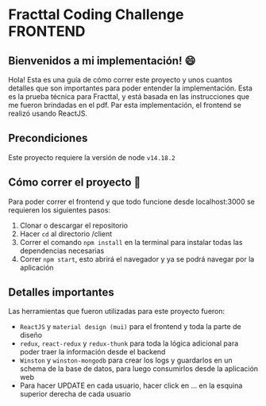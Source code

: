 # Fracttal Coding Challenge FRONTEND
## Bienvenidos a mi implementación! :smile:
Hola! Esta es una guía de cómo correr este proyecto y unos cuantos detalles que son importantes para poder entender la implementación.
Esta es la prueba técnica para Fracttal, y está basada en las instrucciones que me fueron brindadas en el pdf.
Par esta implementación, el frontend se realizó usando ReactJS.

## Precondiciones
Este proyecto requiere la versión de node `v14.18.2`

## Cómo correr el proyecto :runner:
Para poder correr el frontend y que todo funcione desde localhost:3000 se requieren los siguientes pasos: 
1. Clonar o descargar el repositorio
2. Hacer `cd` al directorio /client
3. Correr el comando `npm install` en la terminal para instalar todas las dependencias necesarias
4. Correr `npm start`, esto abrirá el navegador y ya se podrá navegar por la aplicación

## Detalles importantes
Las herramientas que fueron utilizadas para este proyecto fueron:
- `ReactJS` y `material design (mui)` para el frontend y toda la parte de diseño
- `redux`, `react-redux` y `redux-thunk` para toda la lógica adicional para poder traer la información desde el backend
- `Winston` y `winston-mongodb` para crear los logs y guardarlos en un schema de la base de datos, para luego consumirlos desde la aplicación web
- Para hacer UPDATE en cada usuario, hacer click en ... en la esquina superior derecha de cada usuario